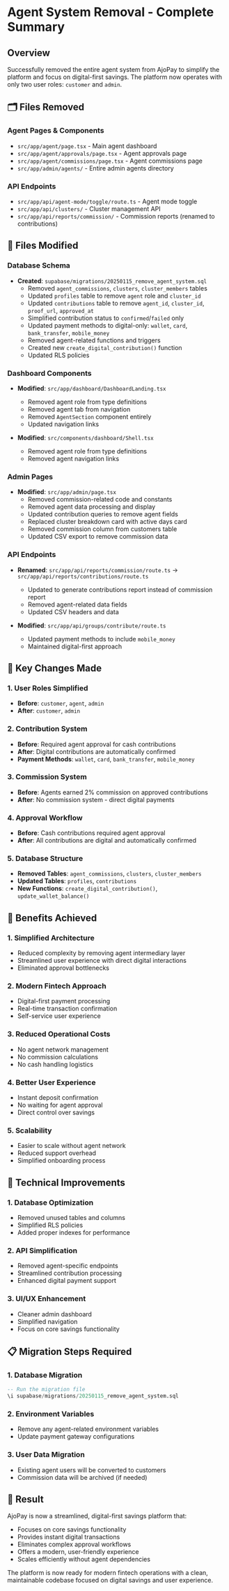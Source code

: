 # Agent System Removal - Complete Summary

## Overview
Successfully removed the entire agent system from AjoPay to simplify the platform and focus on digital-first savings. The platform now operates with only two user roles: `customer` and `admin`.

## 🗂️ **Files Removed**

### Agent Pages & Components
- `src/app/agent/page.tsx` - Main agent dashboard
- `src/app/agent/approvals/page.tsx` - Agent approvals page
- `src/app/agent/commissions/page.tsx` - Agent commissions page
- `src/app/admin/agents/` - Entire admin agents directory

### API Endpoints
- `src/app/api/agent-mode/toggle/route.ts` - Agent mode toggle
- `src/app/api/clusters/` - Cluster management API
- `src/app/api/reports/commission/` - Commission reports (renamed to contributions)

## 🔄 **Files Modified**

### Database Schema
- **Created**: `supabase/migrations/20250115_remove_agent_system.sql`
  - Removed `agent_commissions`, `clusters`, `cluster_members` tables
  - Updated `profiles` table to remove `agent` role and `cluster_id`
  - Updated `contributions` table to remove `agent_id`, `cluster_id`, `proof_url`, `approved_at`
  - Simplified contribution status to `confirmed`/`failed` only
  - Updated payment methods to digital-only: `wallet`, `card`, `bank_transfer`, `mobile_money`
  - Removed agent-related functions and triggers
  - Created new `create_digital_contribution()` function
  - Updated RLS policies

### Dashboard Components
- **Modified**: `src/app/dashboard/DashboardLanding.tsx`
  - Removed agent role from type definitions
  - Removed agent tab from navigation
  - Removed `AgentSection` component entirely
  - Updated navigation links

- **Modified**: `src/components/dashboard/Shell.tsx`
  - Removed agent role from type definitions
  - Removed agent navigation links

### Admin Pages
- **Modified**: `src/app/admin/page.tsx`
  - Removed commission-related code and constants
  - Removed agent data processing and display
  - Updated contribution queries to remove agent fields
  - Replaced cluster breakdown card with active days card
  - Removed commission column from customers table
  - Updated CSV export to remove commission data

### API Endpoints
- **Renamed**: `src/app/api/reports/commission/route.ts` → `src/app/api/reports/contributions/route.ts`
  - Updated to generate contributions report instead of commission report
  - Removed agent-related data fields
  - Updated CSV headers and data

- **Modified**: `src/app/api/groups/contribute/route.ts`
  - Updated payment methods to include `mobile_money`
  - Maintained digital-first approach

## 🎯 **Key Changes Made**

### 1. **User Roles Simplified**
- **Before**: `customer`, `agent`, `admin`
- **After**: `customer`, `admin`

### 2. **Contribution System**
- **Before**: Required agent approval for cash contributions
- **After**: Digital contributions are automatically confirmed
- **Payment Methods**: `wallet`, `card`, `bank_transfer`, `mobile_money`

### 3. **Commission System**
- **Before**: Agents earned 2% commission on approved contributions
- **After**: No commission system - direct digital payments

### 4. **Approval Workflow**
- **Before**: Cash contributions required agent approval
- **After**: All contributions are digital and automatically confirmed

### 5. **Database Structure**
- **Removed Tables**: `agent_commissions`, `clusters`, `cluster_members`
- **Updated Tables**: `profiles`, `contributions`
- **New Functions**: `create_digital_contribution()`, `update_wallet_balance()`

## 🚀 **Benefits Achieved**

### 1. **Simplified Architecture**
- Reduced complexity by removing agent intermediary layer
- Streamlined user experience with direct digital interactions
- Eliminated approval bottlenecks

### 2. **Modern Fintech Approach**
- Digital-first payment processing
- Real-time transaction confirmation
- Self-service user experience

### 3. **Reduced Operational Costs**
- No agent network management
- No commission calculations
- No cash handling logistics

### 4. **Better User Experience**
- Instant deposit confirmation
- No waiting for agent approval
- Direct control over savings

### 5. **Scalability**
- Easier to scale without agent network
- Reduced support overhead
- Simplified onboarding process

## 🔧 **Technical Improvements**

### 1. **Database Optimization**
- Removed unused tables and columns
- Simplified RLS policies
- Added proper indexes for performance

### 2. **API Simplification**
- Removed agent-specific endpoints
- Streamlined contribution processing
- Enhanced digital payment support

### 3. **UI/UX Enhancement**
- Cleaner admin dashboard
- Simplified navigation
- Focus on core savings functionality

## 📋 **Migration Steps Required**

### 1. **Database Migration**
```sql
-- Run the migration file
\i supabase/migrations/20250115_remove_agent_system.sql
```

### 2. **Environment Variables**
- Remove any agent-related environment variables
- Update payment gateway configurations

### 3. **User Data Migration**
- Existing agent users will be converted to customers
- Commission data will be archived (if needed)

## 🎉 **Result**

AjoPay is now a streamlined, digital-first savings platform that:
- Focuses on core savings functionality
- Provides instant digital transactions
- Eliminates complex approval workflows
- Offers a modern, user-friendly experience
- Scales efficiently without agent dependencies

The platform is now ready for modern fintech operations with a clean, maintainable codebase focused on digital savings and user experience.

